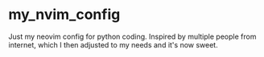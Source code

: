 # my_nvim_config
Just my neovim config for python coding. Inspired by multiple people from internet, which I then adjusted to my needs and it's now sweet.
